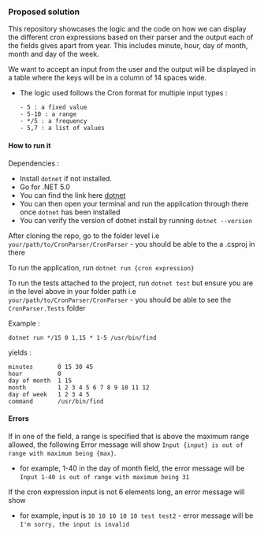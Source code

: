 
### Proposed solution

This repository showcases the logic and the code on how we can display the different cron expressions based on their parser and the output each of the fields gives apart from year. This includes minute, hour, day of month, month and day of the week.

We want to accept an input from the user and the output will be displayed in a table where the keys will be in a column of 14 spaces wide.

- The logic used follows the Cron format for multiple input types :

      - 5 : a fixed value
      - 5-10 : a range
      - */5 : a frequency
      - 5,7 : a list of values 

#### How to run it 

Dependencies :

- Install `dotnet` if not installed.
- Go for .NET 5.0
- You can find the link here [dotnet](https://dotnet.microsoft.com/download)
- You can then open your terminal and run the application through there once `dotnet` has been installed
- You can verify the version of dotnet install by running `dotnet --version`

After cloning the repo, go to the folder level i.e `your/path/to/CronParser/CronParser` - you should be able to the a .csproj in there

To run the application, run `dotnet run {cron expression}`

To run the tests attached to the project, run `dotnet test` but ensure you are in the level above in your folder path i.e `your/path/to/CronParser/CronParser` - you should be able to see the `CronParser.Tests` folder
 
 Example :
 
 `dotnet run */15 0 1,15 * 1-5 /usr/bin/find`
 
 yields :
 
 ```
 minutes       0 15 30 45
 hour          0
 day of month  1 15
 month         1 2 3 4 5 6 7 8 9 10 11 12
 day of week   1 2 3 4 5
 command       /usr/bin/find
```

#### Errors

If in one of the field, a range is specified that is above the maximum range allowed, the following Error message will show `Input {input} is out of range with maximum being {max}`.
- for example, 1-40 in the day of month field, the error message will be `Input 1-40 is out of range with maximum being 31`

If the cron expression input is not 6 elements long, an error message will show
- for example, input is `10 10 10 10 10 test test2` - error message will be `I'm sorry, the input is invalid`

